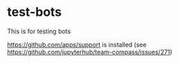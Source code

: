 # test-bots
This is for testing bots

https://github.com/apps/support is installed (see https://github.com/jupyterhub/team-compass/issues/271)
